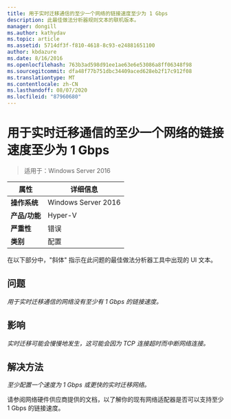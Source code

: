 ```yaml
---
title: 用于实时迁移通信的至少一个网络的链接速度至少为 1 Gbps
description: 此最佳做法分析器规则文本的联机版本。
manager: dongill
ms.author: kathydav
ms.topic: article
ms.assetid: 5714df3f-f810-4618-8c93-e24881651100
author: kbdazure
ms.date: 8/16/2016
ms.openlocfilehash: 763b3ad598d91ee1ae63e6e53086a8ff06348f98
ms.sourcegitcommit: dfa48f77b751dbc34409aced628eb2f17c912f08
ms.translationtype: MT
ms.contentlocale: zh-CN
ms.lasthandoff: 08/07/2020
ms.locfileid: "87960680"
---
```

# <a name="at-least-one-network-for-live-migration-traffic-should-have-a-link-speed-of-at-least-1-gbps"></a>用于实时迁移通信的至少一个网络的链接速度至少为 1 Gbps

>适用于：Windows Server 2016



|属性|详细信息|
|-|-|
|**操作系统**|Windows Server 2016|
|**产品/功能**|Hyper-V|
|**严重性**|错误|
|**类别**|配置|

在以下部分中，"斜体" 指示在此问题的最佳做法分析器工具中出现的 UI 文本。

## <a name="issue"></a>问题
*用于实时迁移通信的网络没有至少有 1 Gbps 的链接速度。*

## <a name="impact"></a>影响
*实时迁移可能会慢慢地发生，这可能会因为 TCP 连接超时而中断网络连接。*

## <a name="resolution"></a>解决方法
*至少配置一个速度为 1 Gbps 或更快的实时迁移网络。*

请参阅网络硬件供应商提供的文档，以了解你的现有网络适配器是否可以支持至少 1 Gbps 的链接速度。



